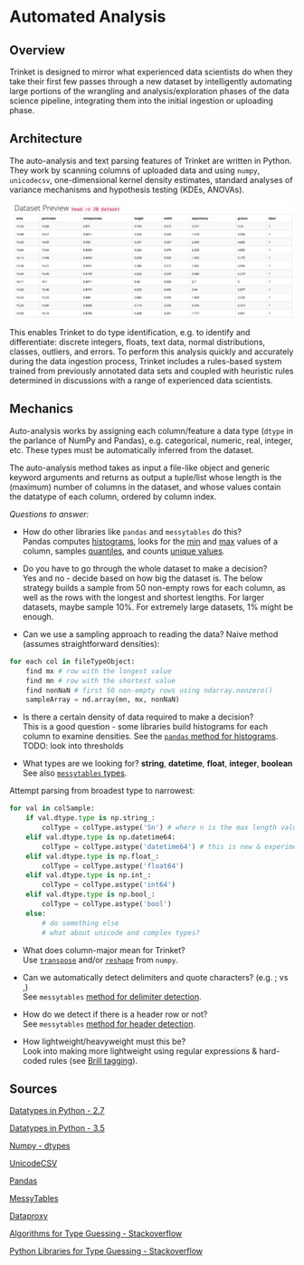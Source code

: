 # Automated Analysis

## Overview    

Trinket is designed to mirror what experienced data scientists do when they take their first few passes through a new dataset by intelligently automating large portions of the wrangling and analysis/exploration phases of the data science pipeline, integrating them into the initial ingestion or uploading phase.

## Architecture    

The auto-analysis and text parsing features of Trinket are written in Python. They work by scanning columns of uploaded data and using `numpy`, `unicodecsv`, one-dimensional kernel density estimates, standard analyses of variance mechanisms and hypothesis testing (KDEs, ANOVAs).

![Seed dataset](../docs/images/data_set.png)

This enables Trinket to do type identification, e.g. to identify and differentiate: discrete integers, floats, text data, normal distributions, classes, outliers, and errors. To perform this analysis quickly and accurately during the data ingestion process, Trinket includes a rules-based system trained from previously annotated data sets and coupled with heuristic rules determined in discussions with a range of experienced data scientists.

## Mechanics

Auto-analysis works by assigning each column/feature a data type (`dtype` in the parlance of NumPy and Pandas), e.g. categorical, numeric, real, integer, etc. These types must be automatically inferred from the dataset.

The auto-analysis method takes as input a file-like object and generic keyword arguments and returns as output a tuple/list whose length is the (maximum) number of columns in the dataset, and whose values contain the datatype of each column, ordered by column index.


_Questions to answer:_

- How do other libraries like `pandas` and `messytables` do this?    
Pandas computes [histograms](https://github.com/pydata/pandas/blob/master/pandas/core/algorithms.py#L250), looks for the [min](https://github.com/pydata/pandas/blob/master/pandas/core/algorithms.py#L537) and [max](https://github.com/pydata/pandas/blob/master/pandas/core/algorithms.py#L556) values of a column, samples [quantiles](https://github.com/pydata/pandas/blob/master/pandas/core/algorithms.py#L410), and counts [unique values](https://github.com/pydata/pandas/blob/master/pandas/core/algorithms.py#L55).

- Do you have to go through the whole dataset to make a decision?    
Yes and no - decide based on how big the dataset is. The below strategy builds a sample from 50 non-empty rows for each column, as well as the rows with the longest and shortest lengths. For larger datasets, maybe sample 10%. For extremely large datasets, 1% might be enough.

- Can we use a sampling approach to reading the data?
Naive method (assumes straightforward densities):

```python
for each col in fileTypeObject:
    find mx # row with the longest value
    find mn # row with the shortest value
    find nonNaN # first 50 non-empty rows using ndarray.nonzero()
    sampleArray = nd.array(mn, mx, nonNaN)    
```    

- Is there a certain density of data required to make a decision?    
This is a good question - some libraries build histograms for each column to examine densities. See the [`pandas` method for histograms](https://github.com/pydata/pandas/blob/master/pandas/core/algorithms.py#L250).
TODO: look into thresholds

- What types are we looking for?
__string__, __datetime__, __float__, __integer__, __boolean__
See also [`messytables` types](https://github.com/okfn/messytables/blob/master/messytables/types.py).

Attempt parsing from broadest type to narrowest:

```python
for val in colSample:
    if val.dtype.type is np.string_:
        colType = colType.astype('Sn') # where n is the max length value in col
    elif val.dtype.type is np.datetime64:
        colType = colType.astype('datetime64') # this is new & experimental in NumPy 1.7.0   
    elif val.dtype.type is np.float_:
        colType = colType.astype('float64')      
    elif val.dtype.type is np.int_:
        colType = colType.astype('int64')   
    elif val.dtype.type is np.bool_:
        colType = colType.astype('bool')   
    else:
        # do something else
        # what about unicode and complex types?
```

- What does column-major mean for Trinket?    
Use [`transpose`](http://docs.scipy.org/doc/numpy-1.10.1/reference/generated/numpy.ndarray.T.html) and/or [`reshape`](http://docs.scipy.org/doc/numpy-1.10.1/reference/generated/numpy.reshape.html) from `numpy`.

- Can we automatically detect delimiters and quote characters? (e.g. ; vs ,)    
See `messytables` [method for delimiter detection](https://github.com/okfn/messytables/blob/master/messytables/commas.py).

- How do we detect if there is a header row or not?    
See `messytables` [method for header detection](https://github.com/okfn/messytables/blob/7e4f12abef257a4d70a8020e0d024df6fbb02976/messytables/headers.py).

- How lightweight/heavyweight must this be?   
Look into making more lightweight using regular expressions & hard-coded rules (see [Brill tagging](https://en.wikipedia.org/wiki/Brill_tagger)).

## Sources

[Datatypes in Python - 2.7](https://docs.python.org/2/library/datatypes.html)

[Datatypes in Python - 3.5](https://docs.python.org/3.5/library/datatypes.html)

[Numpy - dtypes](http://docs.scipy.org/doc/numpy/reference/arrays.dtypes.html)

[UnicodeCSV](https://github.com/jdunck/python-unicodecsv/blob/master/README.rst)

[Pandas](http://pandas.pydata.org/)

[MessyTables](https://messytables.readthedocs.org/en/latest/)

[Dataproxy](https://github.com/okfn/dataproxy)

[Algorithms for Type Guessing - Stackoverflow](http://stackoverflow.com/questions/6824862/data-type-recognition-guessing-of-csv-data-in-python)

[Python Libraries for Type Guessing - Stackoverflow](http://stackoverflow.com/questions/3098337/method-for-guessing-type-of-data-represented-currently-represented-as-strings-in)
